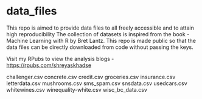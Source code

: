 # data_files
This repo is aimed to provide data files to all freely accessible and to attain high reproducibility
The collection of datasets is inspired from the book - Machine Learning with R by Bret Lantz.
This repo is made public so that the data files can be directly downloaded from code without passing the keys.

Visit my RPubs to view the analysis blogs - https://rpubs.com/shreyaskhadse

challenger.csv
concrete.csv
credit.csv
groceries.csv
insurance.csv
letterdata.csv
mushrooms.csv
sms_spam.csv
snsdata.csv
usedcars.csv
whitewines.csv
winequality-white.csv
wisc_bc_data.csv
